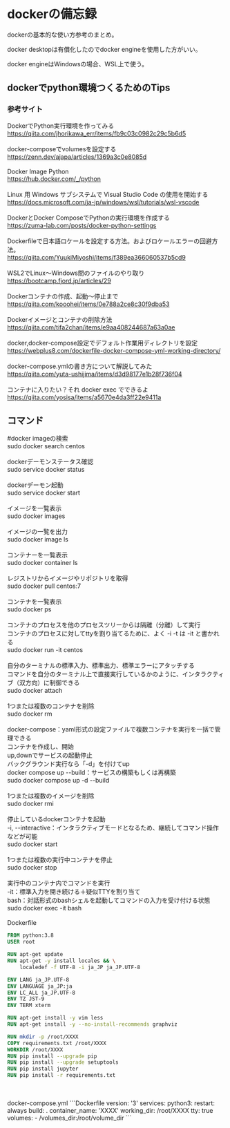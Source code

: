 # dockerの備忘録
dockerの基本的な使い方参考のまとめ。

docker desktopは有償化したのでdocker engineを使用した方がいい。

docker engineはWindowsの場合、WSL上で使う。
## dockerでpython環境つくるためのTips
### 参考サイト
DockerでPython実行環境を作ってみる
<br>
https://qiita.com/jhorikawa_err/items/fb9c03c0982c29c5b6d5
<br>
<br>
docker-composeでvolumesを設定する
<br>
https://zenn.dev/ajapa/articles/1369a3c0e8085d
<br>
<br>
Docker Image Python
<br>
https://hub.docker.com/_/python
<br>
<br>
Linux 用 Windows サブシステムで Visual Studio Code の使用を開始する
<br>
https://docs.microsoft.com/ja-jp/windows/wsl/tutorials/wsl-vscode
<br>
<br>
DockerとDocker ComposeでPythonの実行環境を作成する
<br>
https://zuma-lab.com/posts/docker-python-settings
<br>
<br>
Dockerfileで日本語ロケールを設定する方法。およびロケールエラーの回避方法。
<br>
https://qiita.com/YuukiMiyoshi/items/f389ea366060537b5cd9
<br>
<br>
WSL2でLinux～Windows間のファイルのやり取り
<br>
https://bootcamp.fjord.jp/articles/29
<br>
<br>
Dockerコンテナの作成、起動〜停止まで
<br>
https://qiita.com/kooohei/items/0e788a2ce8c30f9dba53
<br>
<br>
Dockerイメージとコンテナの削除方法
<br>
https://qiita.com/tifa2chan/items/e9aa408244687a63a0ae
<br>
<br>
docker,docker-compose設定でデフォルト作業用ディレクトリを設定
<br>
https://webplus8.com/dockerfile-docker-compose-yml-working-directory/
<br>
<br>
docker-compose.ymlの書き方について解説してみた
<br>
https://qiita.com/yuta-ushijima/items/d3d98177e1b28f736f04
<br>
<br>
コンテナに入りたい？それ docker exec でできるよ
<br>
https://qiita.com/yosisa/items/a5670e4da3ff22e9411a

## コマンド
#docker imageの検索
<br>
sudo docker search centos
<br>
<br>
dockerデーモンステータス確認
<br>
sudo service docker status
<br>
<br>
dockerデーモン起動
<br>
sudo service docker start
<br>
<br>
イメージを一覧表示
<br>
sudo docker images
<br>
<br>
イメージの一覧を出力
<br>
sudo docker image ls
<br>
<br>
コンテナーを一覧表示
<br>
sudo docker container ls
<br>
<br>
レジストリからイメージやリポジトリを取得
<br>
sudo docker pull centos:7
<br>
<br>
コンテナを一覧表示
<br>
sudo docker ps
<br>
<br>
コンテナのプロセスを他のプロセスツリーからは隔離（分離）して実行
<br>
コンテナのプロセスに対してttyを割り当てるために、よく -i -t は -it と書かれる
<br>
sudo docker run -it centos
<br>
<br>
自分のターミナルの標準入力、標準出力、標準エラーにアタッチする
<br>
コマンドを自分のターミナル上で直接実行しているかのように、インタラクティブ（双方向）に制御できる
<br>
sudo docker attach <id>
<br>
<br>
1つまたは複数のコンテナを削除
<br>
sudo docker rm <id>
<br>
<br>
docker-compose：yaml形式の設定ファイルで複数コンテナを実行を一括で管理できる
<br>
コンテナを作成し、開始
<br>
up,downでサービスの起動停止
<br>
バックグラウンド実行なら「-d」を付けてup
<br>
docker compose up --build：サービスの構築もしくは再構築
<br>
sudo docker compose up -d --build
<br>
<br>
1つまたは複数のイメージを削除
<br>
sudo docker rmi <id>
<br>
<br>
停止しているdockerコンテナを起動
<br>
-i, --interactive：インタラクティブモードとなるため、継続してコマンド操作などが可能
<br>
sudo docker start <id>
<br>
<br>
1つまたは複数の実行中コンテナを停止
<br>
sudo docker stop <id>
<br>
<br>
実行中のコンテナ内でコマンドを実行
<br>
-it：標準入力を開き続ける＋疑似TTYを割り当て
<br>
bash：対話形式のbashシェルを起動してコマンドの入力を受け付ける状態
<br>
sudo docker exec -it <container-name> bash
<br>
<br>
Dockerfile
```Dockerfile
FROM python:3.8
USER root

RUN apt-get update
RUN apt-get -y install locales && \
    localedef -f UTF-8 -i ja_JP ja_JP.UTF-8

ENV LANG ja_JP.UTF-8
ENV LANGUAGE ja_JP:ja
ENV LC_ALL ja_JP.UTF-8
ENV TZ JST-9
ENV TERM xterm

RUN apt-get install -y vim less
RUN apt-get install -y --no-install-recommends graphviz

RUN mkdir -p /root/XXXX
COPY requirements.txt /root/XXXX
WORKDIR /root/XXXX
RUN pip install --upgrade pip
RUN pip install --upgrade setuptools
RUN pip install jupyter
RUN pip install -r requirements.txt
```
<br>
<br>
docker-compose.yml
```Dockerfile
version: '3'
services:
  python3:
    restart: always
    build: .
    container_name: 'XXXX'
    working_dir: /root/XXXX
    tty: true
    volumes:
      - /volumes_dir:/root/volume_dir
```
